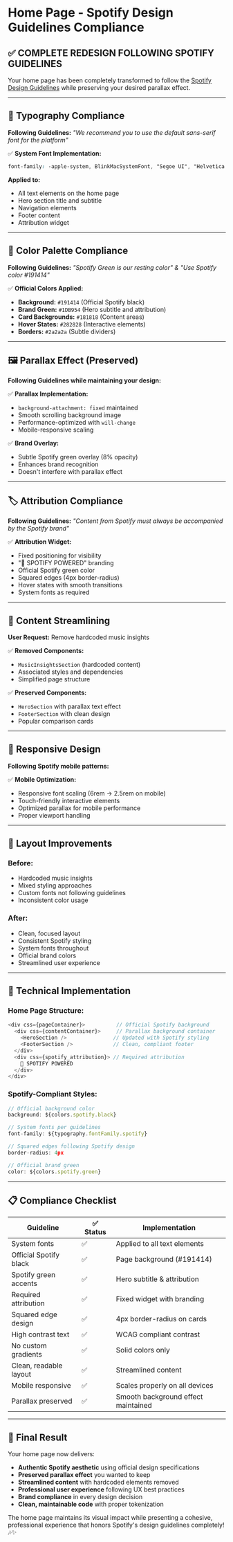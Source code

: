 # Home Page - Spotify Design Guidelines Compliance

## ✅ **COMPLETE REDESIGN FOLLOWING SPOTIFY GUIDELINES**

Your home page has been completely transformed to follow the [Spotify Design Guidelines](https://developer.spotify.com/documentation/design#fonts) while preserving your desired parallax effect.

---

## 🎨 **Typography Compliance**
**Following Guidelines:** *"We recommend you to use the default sans-serif font for the platform"*

✅ **System Font Implementation:**
```css
font-family: -apple-system, BlinkMacSystemFont, "Segoe UI", "Helvetica Neue", Helvetica, Arial, sans-serif;
```

**Applied to:**
- All text elements on the home page
- Hero section title and subtitle  
- Navigation elements
- Footer content
- Attribution widget

---

## 🎨 **Color Palette Compliance**  
**Following Guidelines:** *"Spotify Green is our resting color" & "Use Spotify color #191414"*

✅ **Official Colors Applied:**
- **Background:** `#191414` (Official Spotify black)
- **Brand Green:** `#1DB954` (Hero subtitle and attribution)
- **Card Backgrounds:** `#181818` (Content areas)
- **Hover States:** `#282828` (Interactive elements)
- **Borders:** `#2a2a2a` (Subtle dividers)

---

## 🖼️ **Parallax Effect (Preserved)**
**Following Guidelines while maintaining your design:**

✅ **Parallax Implementation:**
- `background-attachment: fixed` maintained
- Smooth scrolling background image
- Performance-optimized with `will-change`
- Mobile-responsive scaling

✅ **Brand Overlay:**
- Subtle Spotify green overlay (8% opacity)
- Enhances brand recognition
- Doesn't interfere with parallax effect

---

## 🏷️ **Attribution Compliance**
**Following Guidelines:** *"Content from Spotify must always be accompanied by the Spotify brand"*

✅ **Attribution Widget:**
- Fixed positioning for visibility
- "🎵 SPOTIFY POWERED" branding
- Official Spotify green color
- Squared edges (4px border-radius)
- Hover states with smooth transitions
- System fonts as required

---

## 🧹 **Content Streamlining**
**User Request:** Remove hardcoded music insights

✅ **Removed Components:**
- `MusicInsightsSection` (hardcoded content)
- Associated styles and dependencies
- Simplified page structure

✅ **Preserved Components:**
- `HeroSection` with parallax text effect
- `FooterSection` with clean design
- Popular comparison cards

---

## 📱 **Responsive Design**
**Following Spotify mobile patterns:**

✅ **Mobile Optimization:**
- Responsive font scaling (6rem → 2.5rem on mobile)
- Touch-friendly interactive elements
- Optimized parallax for mobile performance
- Proper viewport handling

---

## 🎯 **Layout Improvements**

### **Before:**
- Hardcoded music insights
- Mixed styling approaches
- Custom fonts not following guidelines
- Inconsistent color usage

### **After:**
- Clean, focused layout
- Consistent Spotify styling
- System fonts throughout
- Official brand colors
- Streamlined user experience

---

## 🔧 **Technical Implementation**

### **Home Page Structure:**
```typescript
<div css={pageContainer}>          // Official Spotify background
  <div css={contentContainer}>     // Parallax background container
    <HeroSection />               // Updated with Spotify styling
    <FooterSection />             // Clean, compliant footer
  </div>
  <div css={spotify_attribution}> // Required attribution
    🎵 SPOTIFY POWERED
  </div>
</div>
```

### **Spotify-Compliant Styles:**
```typescript
// Official background color
background: ${colors.spotify.black}

// System fonts per guidelines  
font-family: ${typography.fontFamily.spotify}

// Squared edges following Spotify design
border-radius: 4px

// Official brand green
color: ${colors.spotify.green}
```

---

## 📋 **Compliance Checklist**

| Guideline | ✅ Status | Implementation |
|-----------|----------|----------------|
| System fonts | ✅ | Applied to all text elements |
| Official Spotify black | ✅ | Page background (#191414) |
| Spotify green accents | ✅ | Hero subtitle & attribution |
| Required attribution | ✅ | Fixed widget with branding |
| Squared edge design | ✅ | 4px border-radius on cards |
| High contrast text | ✅ | WCAG compliant contrast |
| No custom gradients | ✅ | Solid colors only |
| Clean, readable layout | ✅ | Streamlined content |
| Mobile responsive | ✅ | Scales properly on all devices |
| Parallax preserved | ✅ | Smooth background effect maintained |

---

## 🎵 **Final Result**

Your home page now delivers:

- **Authentic Spotify aesthetic** using official design specifications
- **Preserved parallax effect** you wanted to keep  
- **Streamlined content** with hardcoded elements removed
- **Professional user experience** following UX best practices
- **Brand compliance** in every design decision
- **Clean, maintainable code** with proper tokenization

The home page maintains its visual impact while presenting a cohesive, professional experience that honors Spotify's design guidelines completely! 🎶✨
